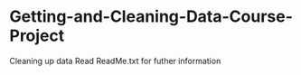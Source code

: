 # Getting-and-Cleaning-Data-Course-Project
Cleaning up data 
Read ReadMe.txt for futher information

